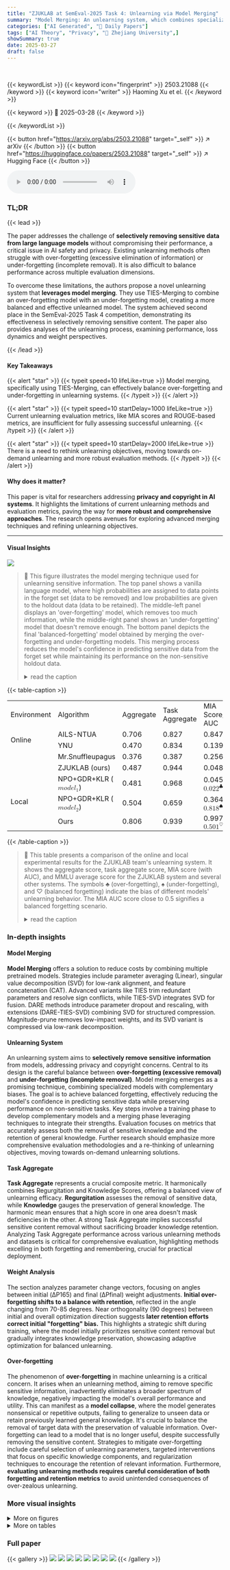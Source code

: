 ```yaml
---
title: "ZJUKLAB at SemEval-2025 Task 4: Unlearning via Model Merging"
summary: "Model Merging: An unlearning system, which combines specialized models, achieves top results in SemEval-2025 Task 4 by selectively erasing sensitive knowledge."
categories: ["AI Generated", "🤗 Daily Papers"]
tags: ["AI Theory", "Privacy", "🏢 Zhejiang University",]
showSummary: true
date: 2025-03-27
draft: false
---
```


<br>

{{< keywordList >}}
{{< keyword icon="fingerprint" >}} 2503.21088 {{< /keyword >}}
{{< keyword icon="writer" >}} Haoming Xu et el. {{< /keyword >}}
 
{{< keyword >}} 🤗 2025-03-28 {{< /keyword >}}
 
{{< /keywordList >}}

{{< button href="https://arxiv.org/abs/2503.21088" target="_self" >}}
↗ arXiv
{{< /button >}}
{{< button href="https://huggingface.co/papers/2503.21088" target="_self" >}}
↗ Hugging Face
{{< /button >}}



<audio controls>
    <source src="https://ai-paper-reviewer.com/2503.21088/podcast.wav" type="audio/wav">
    Your browser does not support the audio element.
</audio>


### TL;DR


{{< lead >}}

The paper addresses the challenge of **selectively removing sensitive data from large language models** without compromising their performance, a critical issue in AI safety and privacy. Existing unlearning methods often struggle with over-forgetting (excessive elimination of information) or under-forgetting (incomplete removal). It is also difficult to balance performance across multiple evaluation dimensions. 



To overcome these limitations, the authors propose a novel unlearning system that **leverages model merging**. They use TIES-Merging to combine an over-forgetting model with an under-forgetting model, creating a more balanced and effective unlearned model. The system achieved second place in the SemEval-2025 Task 4 competition, demonstrating its effectiveness in selectively removing sensitive content. The paper also provides analyses of the unlearning process, examining performance, loss dynamics and weight perspectives.

{{< /lead >}}


#### Key Takeaways

{{< alert "star" >}}
{{< typeit speed=10 lifeLike=true >}} Model merging, specifically using TIES-Merging, can effectively balance over-forgetting and under-forgetting in unlearning systems. {{< /typeit >}}
{{< /alert >}}

{{< alert "star" >}}
{{< typeit speed=10 startDelay=1000 lifeLike=true >}} Current unlearning evaluation metrics, like MIA scores and ROUGE-based metrics, are insufficient for fully assessing successful unlearning. {{< /typeit >}}
{{< /alert >}}

{{< alert "star" >}}
{{< typeit speed=10 startDelay=2000 lifeLike=true >}} There is a need to rethink unlearning objectives, moving towards on-demand unlearning and more robust evaluation methods. {{< /typeit >}}
{{< /alert >}}

#### Why does it matter?
This paper is vital for researchers addressing **privacy and copyright in AI systems**. It highlights the limitations of current unlearning methods and evaluation metrics, paving the way for **more robust and comprehensive approaches**. The research opens avenues for exploring advanced merging techniques and refining unlearning objectives.

------
#### Visual Insights



![](https://arxiv.org/html/2503.21088/x1.png)

> 🔼 This figure illustrates the model merging technique used for unlearning sensitive information.  The top panel shows a vanilla language model, where high probabilities are assigned to data points in the forget set (data to be removed) and low probabilities are given to the holdout data (data to be retained). The middle-left panel displays an 'over-forgetting' model, which removes too much information, while the middle-right panel shows an 'under-forgetting' model that doesn't remove enough. The bottom panel depicts the final 'balanced-forgetting' model obtained by merging the over-forgetting and under-forgetting models. This merging process reduces the model's confidence in predicting sensitive data from the forget set while maintaining its performance on the non-sensitive holdout data.
> <details>
> <summary>read the caption</summary>
> Figure 1: Visualizing Unlearning via Model Merging. The vanilla model (top) initially assigns high probabilities to forget set (member) and low probabilities to holdout data (nonmember). We then merge two individually unlearned models: one exhibiting over-forgetting (middle left) and the other under-forgetting (middle right). Model merging aims to achieve balanced forgetting (bottom), effectively reducing the model’s confidence in predicting sensitive member data while preserving its performance on nonmember data.
> </details>





{{< table-caption >}}
<table class="ltx_tabular ltx_align_middle" id="S3.T1.5.5">
<tbody class="ltx_tbody">
<tr class="ltx_tr" id="S3.T1.5.5.6.1">
<td class="ltx_td ltx_align_left ltx_border_r ltx_border_tt" id="S3.T1.5.5.6.1.1">Environment</td>
<td class="ltx_td ltx_align_center ltx_border_r ltx_border_tt" id="S3.T1.5.5.6.1.2">Algorithm</td>
<td class="ltx_td ltx_align_center ltx_border_r ltx_border_tt" id="S3.T1.5.5.6.1.3">Aggregate</td>
<td class="ltx_td ltx_align_center ltx_border_tt" id="S3.T1.5.5.6.1.4">Task Aggregate</td>
<td class="ltx_td ltx_align_center ltx_border_tt" id="S3.T1.5.5.6.1.5">MIA Score/MIA AUC</td>
<td class="ltx_td ltx_align_center ltx_border_tt" id="S3.T1.5.5.6.1.6">MMLU Avg.</td>
</tr>
<tr class="ltx_tr" id="S3.T1.5.5.7.2">
<td class="ltx_td ltx_align_left ltx_border_r ltx_border_t" id="S3.T1.5.5.7.2.1" rowspan="2"><span class="ltx_text" id="S3.T1.5.5.7.2.1.1">Online</span></td>
<td class="ltx_td ltx_align_center ltx_border_r ltx_border_t" id="S3.T1.5.5.7.2.2">AILS-NTUA</td>
<td class="ltx_td ltx_align_center ltx_border_r ltx_border_t" id="S3.T1.5.5.7.2.3"><span class="ltx_text ltx_font_bold" id="S3.T1.5.5.7.2.3.1">0.706</span></td>
<td class="ltx_td ltx_align_center ltx_border_t" id="S3.T1.5.5.7.2.4">0.827</td>
<td class="ltx_td ltx_align_center ltx_border_t" id="S3.T1.5.5.7.2.5">
<span class="ltx_text ltx_font_bold" id="S3.T1.5.5.7.2.5.1">0.847</span> / –</td>
<td class="ltx_td ltx_align_center ltx_border_t" id="S3.T1.5.5.7.2.6">0.443</td>
</tr>
<tr class="ltx_tr" id="S3.T1.5.5.8.3">
<td class="ltx_td ltx_align_center ltx_border_r" id="S3.T1.5.5.8.3.1">YNU</td>
<td class="ltx_td ltx_align_center ltx_border_r" id="S3.T1.5.5.8.3.2">0.470</td>
<td class="ltx_td ltx_align_center" id="S3.T1.5.5.8.3.3">0.834</td>
<td class="ltx_td ltx_align_center" id="S3.T1.5.5.8.3.4">0.139 / –</td>
<td class="ltx_td ltx_align_center" id="S3.T1.5.5.8.3.5">0.436</td>
</tr>
<tr class="ltx_tr" id="S3.T1.5.5.9.4">
<td class="ltx_td ltx_border_r" id="S3.T1.5.5.9.4.1"></td>
<td class="ltx_td ltx_align_center ltx_border_r" id="S3.T1.5.5.9.4.2">Mr.Snuffleupagus</td>
<td class="ltx_td ltx_align_center ltx_border_r" id="S3.T1.5.5.9.4.3">0.376</td>
<td class="ltx_td ltx_align_center" id="S3.T1.5.5.9.4.4">0.387</td>
<td class="ltx_td ltx_align_center" id="S3.T1.5.5.9.4.5">0.256 / –</td>
<td class="ltx_td ltx_align_center" id="S3.T1.5.5.9.4.6"><span class="ltx_text ltx_font_bold" id="S3.T1.5.5.9.4.6.1">0.485</span></td>
</tr>
<tr class="ltx_tr" id="S3.T1.5.5.10.5">
<td class="ltx_td ltx_border_r" id="S3.T1.5.5.10.5.1"></td>
<td class="ltx_td ltx_align_center ltx_border_r" id="S3.T1.5.5.10.5.2">ZJUKLAB (ours)</td>
<td class="ltx_td ltx_align_center ltx_border_r" id="S3.T1.5.5.10.5.3">0.487</td>
<td class="ltx_td ltx_align_center" id="S3.T1.5.5.10.5.4"><span class="ltx_text ltx_font_bold" id="S3.T1.5.5.10.5.4.1">0.944</span></td>
<td class="ltx_td ltx_align_center" id="S3.T1.5.5.10.5.5">0.048 / –</td>
<td class="ltx_td ltx_align_center" id="S3.T1.5.5.10.5.6">0.471</td>
</tr>
<tr class="ltx_tr" id="S3.T1.2.2.2">
<td class="ltx_td ltx_align_left ltx_border_bb ltx_border_r ltx_border_tt" id="S3.T1.2.2.2.3" rowspan="3"><span class="ltx_text" id="S3.T1.2.2.2.3.1">Local</span></td>
<td class="ltx_td ltx_align_center ltx_border_r ltx_border_tt" id="S3.T1.1.1.1.1">NPO+GDR+KLR (<math alttext="model_{1}" class="ltx_Math" display="inline" id="S3.T1.1.1.1.1.m1.1"><semantics id="S3.T1.1.1.1.1.m1.1a"><mrow id="S3.T1.1.1.1.1.m1.1.1" xref="S3.T1.1.1.1.1.m1.1.1.cmml"><mi id="S3.T1.1.1.1.1.m1.1.1.2" xref="S3.T1.1.1.1.1.m1.1.1.2.cmml">m</mi><mo id="S3.T1.1.1.1.1.m1.1.1.1" xref="S3.T1.1.1.1.1.m1.1.1.1.cmml">⁢</mo><mi id="S3.T1.1.1.1.1.m1.1.1.3" xref="S3.T1.1.1.1.1.m1.1.1.3.cmml">o</mi><mo id="S3.T1.1.1.1.1.m1.1.1.1a" xref="S3.T1.1.1.1.1.m1.1.1.1.cmml">⁢</mo><mi id="S3.T1.1.1.1.1.m1.1.1.4" xref="S3.T1.1.1.1.1.m1.1.1.4.cmml">d</mi><mo id="S3.T1.1.1.1.1.m1.1.1.1b" xref="S3.T1.1.1.1.1.m1.1.1.1.cmml">⁢</mo><mi id="S3.T1.1.1.1.1.m1.1.1.5" xref="S3.T1.1.1.1.1.m1.1.1.5.cmml">e</mi><mo id="S3.T1.1.1.1.1.m1.1.1.1c" xref="S3.T1.1.1.1.1.m1.1.1.1.cmml">⁢</mo><msub id="S3.T1.1.1.1.1.m1.1.1.6" xref="S3.T1.1.1.1.1.m1.1.1.6.cmml"><mi id="S3.T1.1.1.1.1.m1.1.1.6.2" xref="S3.T1.1.1.1.1.m1.1.1.6.2.cmml">l</mi><mn id="S3.T1.1.1.1.1.m1.1.1.6.3" xref="S3.T1.1.1.1.1.m1.1.1.6.3.cmml">1</mn></msub></mrow><annotation-xml encoding="MathML-Content" id="S3.T1.1.1.1.1.m1.1b"><apply id="S3.T1.1.1.1.1.m1.1.1.cmml" xref="S3.T1.1.1.1.1.m1.1.1"><times id="S3.T1.1.1.1.1.m1.1.1.1.cmml" xref="S3.T1.1.1.1.1.m1.1.1.1"></times><ci id="S3.T1.1.1.1.1.m1.1.1.2.cmml" xref="S3.T1.1.1.1.1.m1.1.1.2">𝑚</ci><ci id="S3.T1.1.1.1.1.m1.1.1.3.cmml" xref="S3.T1.1.1.1.1.m1.1.1.3">𝑜</ci><ci id="S3.T1.1.1.1.1.m1.1.1.4.cmml" xref="S3.T1.1.1.1.1.m1.1.1.4">𝑑</ci><ci id="S3.T1.1.1.1.1.m1.1.1.5.cmml" xref="S3.T1.1.1.1.1.m1.1.1.5">𝑒</ci><apply id="S3.T1.1.1.1.1.m1.1.1.6.cmml" xref="S3.T1.1.1.1.1.m1.1.1.6"><csymbol cd="ambiguous" id="S3.T1.1.1.1.1.m1.1.1.6.1.cmml" xref="S3.T1.1.1.1.1.m1.1.1.6">subscript</csymbol><ci id="S3.T1.1.1.1.1.m1.1.1.6.2.cmml" xref="S3.T1.1.1.1.1.m1.1.1.6.2">𝑙</ci><cn id="S3.T1.1.1.1.1.m1.1.1.6.3.cmml" type="integer" xref="S3.T1.1.1.1.1.m1.1.1.6.3">1</cn></apply></apply></annotation-xml><annotation encoding="application/x-tex" id="S3.T1.1.1.1.1.m1.1c">model_{1}</annotation><annotation encoding="application/x-llamapun" id="S3.T1.1.1.1.1.m1.1d">italic_m italic_o italic_d italic_e italic_l start_POSTSUBSCRIPT 1 end_POSTSUBSCRIPT</annotation></semantics></math>)</td>
<td class="ltx_td ltx_align_center ltx_border_r ltx_border_tt" id="S3.T1.2.2.2.4">0.481</td>
<td class="ltx_td ltx_align_center ltx_border_tt" id="S3.T1.2.2.2.5">0.968</td>
<td class="ltx_td ltx_align_center ltx_border_tt" id="S3.T1.2.2.2.2">0.045 / <math alttext="0.022^{\clubsuit}" class="ltx_Math" display="inline" id="S3.T1.2.2.2.2.m1.1"><semantics id="S3.T1.2.2.2.2.m1.1a"><msup id="S3.T1.2.2.2.2.m1.1.1" xref="S3.T1.2.2.2.2.m1.1.1.cmml"><mn id="S3.T1.2.2.2.2.m1.1.1.2" xref="S3.T1.2.2.2.2.m1.1.1.2.cmml">0.022</mn><mi id="S3.T1.2.2.2.2.m1.1.1.3" mathvariant="normal" xref="S3.T1.2.2.2.2.m1.1.1.3.cmml">♣</mi></msup><annotation-xml encoding="MathML-Content" id="S3.T1.2.2.2.2.m1.1b"><apply id="S3.T1.2.2.2.2.m1.1.1.cmml" xref="S3.T1.2.2.2.2.m1.1.1"><csymbol cd="ambiguous" id="S3.T1.2.2.2.2.m1.1.1.1.cmml" xref="S3.T1.2.2.2.2.m1.1.1">superscript</csymbol><cn id="S3.T1.2.2.2.2.m1.1.1.2.cmml" type="float" xref="S3.T1.2.2.2.2.m1.1.1.2">0.022</cn><ci id="S3.T1.2.2.2.2.m1.1.1.3.cmml" xref="S3.T1.2.2.2.2.m1.1.1.3">♣</ci></apply></annotation-xml><annotation encoding="application/x-tex" id="S3.T1.2.2.2.2.m1.1c">0.022^{\clubsuit}</annotation><annotation encoding="application/x-llamapun" id="S3.T1.2.2.2.2.m1.1d">0.022 start_POSTSUPERSCRIPT ♣ end_POSTSUPERSCRIPT</annotation></semantics></math>
</td>
<td class="ltx_td ltx_align_center ltx_border_tt" id="S3.T1.2.2.2.6">0.431</td>
</tr>
<tr class="ltx_tr" id="S3.T1.4.4.4">
<td class="ltx_td ltx_align_center ltx_border_r" id="S3.T1.3.3.3.1">NPO+GDR+KLR (<math alttext="model_{2}" class="ltx_Math" display="inline" id="S3.T1.3.3.3.1.m1.1"><semantics id="S3.T1.3.3.3.1.m1.1a"><mrow id="S3.T1.3.3.3.1.m1.1.1" xref="S3.T1.3.3.3.1.m1.1.1.cmml"><mi id="S3.T1.3.3.3.1.m1.1.1.2" xref="S3.T1.3.3.3.1.m1.1.1.2.cmml">m</mi><mo id="S3.T1.3.3.3.1.m1.1.1.1" xref="S3.T1.3.3.3.1.m1.1.1.1.cmml">⁢</mo><mi id="S3.T1.3.3.3.1.m1.1.1.3" xref="S3.T1.3.3.3.1.m1.1.1.3.cmml">o</mi><mo id="S3.T1.3.3.3.1.m1.1.1.1a" xref="S3.T1.3.3.3.1.m1.1.1.1.cmml">⁢</mo><mi id="S3.T1.3.3.3.1.m1.1.1.4" xref="S3.T1.3.3.3.1.m1.1.1.4.cmml">d</mi><mo id="S3.T1.3.3.3.1.m1.1.1.1b" xref="S3.T1.3.3.3.1.m1.1.1.1.cmml">⁢</mo><mi id="S3.T1.3.3.3.1.m1.1.1.5" xref="S3.T1.3.3.3.1.m1.1.1.5.cmml">e</mi><mo id="S3.T1.3.3.3.1.m1.1.1.1c" xref="S3.T1.3.3.3.1.m1.1.1.1.cmml">⁢</mo><msub id="S3.T1.3.3.3.1.m1.1.1.6" xref="S3.T1.3.3.3.1.m1.1.1.6.cmml"><mi id="S3.T1.3.3.3.1.m1.1.1.6.2" xref="S3.T1.3.3.3.1.m1.1.1.6.2.cmml">l</mi><mn id="S3.T1.3.3.3.1.m1.1.1.6.3" xref="S3.T1.3.3.3.1.m1.1.1.6.3.cmml">2</mn></msub></mrow><annotation-xml encoding="MathML-Content" id="S3.T1.3.3.3.1.m1.1b"><apply id="S3.T1.3.3.3.1.m1.1.1.cmml" xref="S3.T1.3.3.3.1.m1.1.1"><times id="S3.T1.3.3.3.1.m1.1.1.1.cmml" xref="S3.T1.3.3.3.1.m1.1.1.1"></times><ci id="S3.T1.3.3.3.1.m1.1.1.2.cmml" xref="S3.T1.3.3.3.1.m1.1.1.2">𝑚</ci><ci id="S3.T1.3.3.3.1.m1.1.1.3.cmml" xref="S3.T1.3.3.3.1.m1.1.1.3">𝑜</ci><ci id="S3.T1.3.3.3.1.m1.1.1.4.cmml" xref="S3.T1.3.3.3.1.m1.1.1.4">𝑑</ci><ci id="S3.T1.3.3.3.1.m1.1.1.5.cmml" xref="S3.T1.3.3.3.1.m1.1.1.5">𝑒</ci><apply id="S3.T1.3.3.3.1.m1.1.1.6.cmml" xref="S3.T1.3.3.3.1.m1.1.1.6"><csymbol cd="ambiguous" id="S3.T1.3.3.3.1.m1.1.1.6.1.cmml" xref="S3.T1.3.3.3.1.m1.1.1.6">subscript</csymbol><ci id="S3.T1.3.3.3.1.m1.1.1.6.2.cmml" xref="S3.T1.3.3.3.1.m1.1.1.6.2">𝑙</ci><cn id="S3.T1.3.3.3.1.m1.1.1.6.3.cmml" type="integer" xref="S3.T1.3.3.3.1.m1.1.1.6.3">2</cn></apply></apply></annotation-xml><annotation encoding="application/x-tex" id="S3.T1.3.3.3.1.m1.1c">model_{2}</annotation><annotation encoding="application/x-llamapun" id="S3.T1.3.3.3.1.m1.1d">italic_m italic_o italic_d italic_e italic_l start_POSTSUBSCRIPT 2 end_POSTSUBSCRIPT</annotation></semantics></math>)</td>
<td class="ltx_td ltx_align_center ltx_border_r" id="S3.T1.4.4.4.3">0.504</td>
<td class="ltx_td ltx_align_center" id="S3.T1.4.4.4.4">0.659</td>
<td class="ltx_td ltx_align_center" id="S3.T1.4.4.4.2">0.364 / <math alttext="0.818^{\spadesuit}" class="ltx_Math" display="inline" id="S3.T1.4.4.4.2.m1.1"><semantics id="S3.T1.4.4.4.2.m1.1a"><msup id="S3.T1.4.4.4.2.m1.1.1" xref="S3.T1.4.4.4.2.m1.1.1.cmml"><mn id="S3.T1.4.4.4.2.m1.1.1.2" xref="S3.T1.4.4.4.2.m1.1.1.2.cmml">0.818</mn><mi id="S3.T1.4.4.4.2.m1.1.1.3" mathvariant="normal" xref="S3.T1.4.4.4.2.m1.1.1.3.cmml">♠</mi></msup><annotation-xml encoding="MathML-Content" id="S3.T1.4.4.4.2.m1.1b"><apply id="S3.T1.4.4.4.2.m1.1.1.cmml" xref="S3.T1.4.4.4.2.m1.1.1"><csymbol cd="ambiguous" id="S3.T1.4.4.4.2.m1.1.1.1.cmml" xref="S3.T1.4.4.4.2.m1.1.1">superscript</csymbol><cn id="S3.T1.4.4.4.2.m1.1.1.2.cmml" type="float" xref="S3.T1.4.4.4.2.m1.1.1.2">0.818</cn><ci id="S3.T1.4.4.4.2.m1.1.1.3.cmml" xref="S3.T1.4.4.4.2.m1.1.1.3">♠</ci></apply></annotation-xml><annotation encoding="application/x-tex" id="S3.T1.4.4.4.2.m1.1c">0.818^{\spadesuit}</annotation><annotation encoding="application/x-llamapun" id="S3.T1.4.4.4.2.m1.1d">0.818 start_POSTSUPERSCRIPT ♠ end_POSTSUPERSCRIPT</annotation></semantics></math>
</td>
<td class="ltx_td ltx_align_center" id="S3.T1.4.4.4.5">0.491</td>
</tr>
<tr class="ltx_tr" id="S3.T1.5.5.5">
<td class="ltx_td ltx_align_center ltx_border_bb ltx_border_r" id="S3.T1.5.5.5.2">Ours</td>
<td class="ltx_td ltx_align_center ltx_border_bb ltx_border_r" id="S3.T1.5.5.5.3"><span class="ltx_text ltx_font_bold" id="S3.T1.5.5.5.3.1">0.806</span></td>
<td class="ltx_td ltx_align_center ltx_border_bb" id="S3.T1.5.5.5.4"><span class="ltx_text ltx_font_bold" id="S3.T1.5.5.5.4.1">0.939</span></td>
<td class="ltx_td ltx_align_center ltx_border_bb" id="S3.T1.5.5.5.1">
<span class="ltx_text ltx_font_bold" id="S3.T1.5.5.5.1.1">0.997</span> / <math alttext="0.501^{\heartsuit}" class="ltx_Math" display="inline" id="S3.T1.5.5.5.1.m1.1"><semantics id="S3.T1.5.5.5.1.m1.1a"><msup id="S3.T1.5.5.5.1.m1.1.1" xref="S3.T1.5.5.5.1.m1.1.1.cmml"><mn id="S3.T1.5.5.5.1.m1.1.1.2" xref="S3.T1.5.5.5.1.m1.1.1.2.cmml">0.501</mn><mi id="S3.T1.5.5.5.1.m1.1.1.3" mathvariant="normal" xref="S3.T1.5.5.5.1.m1.1.1.3.cmml">♡</mi></msup><annotation-xml encoding="MathML-Content" id="S3.T1.5.5.5.1.m1.1b"><apply id="S3.T1.5.5.5.1.m1.1.1.cmml" xref="S3.T1.5.5.5.1.m1.1.1"><csymbol cd="ambiguous" id="S3.T1.5.5.5.1.m1.1.1.1.cmml" xref="S3.T1.5.5.5.1.m1.1.1">superscript</csymbol><cn id="S3.T1.5.5.5.1.m1.1.1.2.cmml" type="float" xref="S3.T1.5.5.5.1.m1.1.1.2">0.501</cn><ci id="S3.T1.5.5.5.1.m1.1.1.3.cmml" xref="S3.T1.5.5.5.1.m1.1.1.3">♡</ci></apply></annotation-xml><annotation encoding="application/x-tex" id="S3.T1.5.5.5.1.m1.1c">0.501^{\heartsuit}</annotation><annotation encoding="application/x-llamapun" id="S3.T1.5.5.5.1.m1.1d">0.501 start_POSTSUPERSCRIPT ♡ end_POSTSUPERSCRIPT</annotation></semantics></math>
</td>
<td class="ltx_td ltx_align_center ltx_border_bb" id="S3.T1.5.5.5.5"><span class="ltx_text ltx_font_bold" id="S3.T1.5.5.5.5.1">0.480</span></td>
</tr>
</tbody>
</table>{{< /table-caption >}}

> 🔼 This table presents a comparison of the online and local experimental results for the ZJUKLAB team's unlearning system.  It shows the aggregate score, task aggregate score, MIA score (with AUC), and MMLU average score for the ZJUKLAB system and several other systems. The symbols ♣ (over-forgetting), ♠ (under-forgetting), and ♡ (balanced forgetting) indicate the bias of different models' unlearning behavior. The MIA AUC score close to 0.5 signifies a balanced forgetting scenario.
> <details>
> <summary>read the caption</summary>
> Table 1: The online and local experiments results. Note that ♣♣\clubsuit♣ indicates over-forgetting, ♠♠\spadesuit♠ indicates under-forgetting, and ♡♡\heartsuit♡ signifies balanced forgetting, achieving a raw MIA AUC close to 0.5. All metrics are detailed in §2.
> </details>





### In-depth insights


#### Model Merging
**Model Merging** offers a solution to reduce costs by combining multiple pretrained models. Strategies include parameter averaging (Linear), singular value decomposition (SVD) for low-rank alignment, and feature concatenation (CAT). Advanced variants like TIES trim redundant parameters and resolve sign conflicts, while TIES-SVD integrates SVD for fusion. DARE methods introduce parameter dropout and rescaling, with extensions (DARE-TIES-SVD) combining SVD for structured compression. Magnitude-prune removes low-impact weights, and its SVD variant is compressed via low-rank decomposition.

#### Unlearning System
An unlearning system aims to **selectively remove sensitive information** from models, addressing privacy and copyright concerns. Central to its design is the careful balance between **over-forgetting (excessive removal)** and **under-forgetting (incomplete removal)**. Model merging emerges as a promising technique, combining specialized models with complementary biases. The goal is to achieve balanced forgetting, effectively reducing the model's confidence in predicting sensitive data while preserving performance on non-sensitive tasks. Key steps involve a training phase to develop complementary models and a merging phase leveraging techniques to integrate their strengths. Evaluation focuses on metrics that accurately assess both the removal of sensitive knowledge and the retention of general knowledge. Further research should emphasize more comprehensive evaluation methodologies and a re-thinking of unlearning objectives, moving towards on-demand unlearning solutions.

#### Task Aggregate
**Task Aggregate** represents a crucial composite metric. It harmonically combines Regurgitation and Knowledge Scores, offering a balanced view of unlearning efficacy. **Regurgitation** assesses the removal of sensitive data, while **Knowledge** gauges the preservation of general knowledge. The harmonic mean ensures that a high score in one area doesn't mask deficiencies in the other. A strong Task Aggregate implies successful sensitive content removal without sacrificing broader knowledge retention. Analyzing Task Aggregate performance across various unlearning methods and datasets is critical for comprehensive evaluation, highlighting methods excelling in both forgetting and remembering, crucial for practical deployment.

#### Weight Analysis
The section analyzes parameter change vectors, focusing on angles between initial (ΔP165) and final (ΔPfinal) weight adjustments. **Initial over-forgetting shifts to a balance with retention**, reflected in the angle changing from 70-85 degrees. Near orthogonality (90 degrees) between initial and overall optimization direction suggests **later retention efforts correct initial "forgetting" bias.** This highlights a strategic shift during training, where the model initially prioritizes sensitive content removal but gradually integrates knowledge preservation, showcasing adaptive optimization for balanced unlearning.

#### Over-forgetting
The phenomenon of **over-forgetting** in machine unlearning is a critical concern. It arises when an unlearning method, aiming to remove specific sensitive information, inadvertently eliminates a broader spectrum of knowledge, negatively impacting the model's overall performance and utility. This can manifest as a **model collapse**, where the model generates nonsensical or repetitive outputs, failing to generalize to unseen data or retain previously learned general knowledge. It's crucial to balance the removal of target data with the preservation of valuable information. Over-forgetting can lead to a model that is no longer useful, despite successfully removing the sensitive content. Strategies to mitigate over-forgetting include careful selection of unlearning parameters, targeted interventions that focus on specific knowledge components, and regularization techniques to encourage the retention of relevant information. Furthermore, **evaluating unlearning methods requires careful consideration of both forgetting and retention metrics** to avoid unintended consequences of over-zealous unlearning.


### More visual insights

<details>
<summary>More on figures
</summary>


![](https://arxiv.org/html/2503.21088/x2.png)

> 🔼 This figure displays the performance of the model during training, focusing on two key metrics: Regurgitation Score and Knowledge Score.  The x-axis represents the training epochs, indicating the progression of training over time.  The y-axis shows the scores for both metrics. Separate lines are provided for different tasks (Task 1, Task 2, and Task 3) and whether the data used is the forget set or the retain set.  The curves illustrate how the model's ability to recall (regurgitate) sensitive information from the forget set and its ability to maintain general knowledge from the retain set changes over the course of training. This allows for an analysis of the effectiveness of the training process in achieving the dual goal of removing sensitive information while preserving useful information.
> <details>
> <summary>read the caption</summary>
> Figure 2: Performance Curves: Regurgitation and Knowledge Scores During Training.
> </details>



![](https://arxiv.org/html/2503.21088/x3.png)

> 🔼 This figure shows the training loss curves for two different model training approaches: one using only Negative Preference Optimization (NPO) and the other using NPO in combination with Gradient Descent on Retain Set (GDR) and Kullback-Leibler Divergence Minimization on Retain Set (KLR).  The graph illustrates how the loss changes over training epochs for each method.  By comparing the loss curves, we can observe the effectiveness of adding GDR and KLR to NPO for improving training performance and achieving balanced unlearning.
> <details>
> <summary>read the caption</summary>
> Figure 3: Training Loss Curves of NPO and NPO+GDR+KLR.
> </details>



![](https://arxiv.org/html/2503.21088/x4.png)

> 🔼 Figure 4 illustrates the angle (θ) between parameter change vectors at different stages of model training.  Specifically, it shows the angles between the parameter changes from step 0 to 165 (ΔP₀¹⁶⁵), from step 165 to the final step (ΔP₁₆₅final), and from step 0 to the final step (ΔP₀final). This visualization helps analyze the optimization dynamics during training and understand how the model's focus shifts between forgetting and retaining knowledge.
> <details>
> <summary>read the caption</summary>
> Figure 4: Angle (θ𝜃\thetaitalic_θ) between Parameter Change Vectors: Δ⁢P0165Δsuperscriptsubscript𝑃0165\Delta P_{0}^{165}roman_Δ italic_P start_POSTSUBSCRIPT 0 end_POSTSUBSCRIPT start_POSTSUPERSCRIPT 165 end_POSTSUPERSCRIPT, Δ⁢P165f⁢i⁢n⁢a⁢lΔsuperscriptsubscript𝑃165𝑓𝑖𝑛𝑎𝑙\Delta P_{165}^{final}roman_Δ italic_P start_POSTSUBSCRIPT 165 end_POSTSUBSCRIPT start_POSTSUPERSCRIPT italic_f italic_i italic_n italic_a italic_l end_POSTSUPERSCRIPT, Δ⁢P0f⁢i⁢n⁢a⁢lΔsuperscriptsubscript𝑃0𝑓𝑖𝑛𝑎𝑙\Delta P_{0}^{final}roman_Δ italic_P start_POSTSUBSCRIPT 0 end_POSTSUBSCRIPT start_POSTSUPERSCRIPT italic_f italic_i italic_n italic_a italic_l end_POSTSUPERSCRIPT.
> </details>



![](https://arxiv.org/html/2503.21088/x5.png)

> 🔼 This figure demonstrates the impact of different density choices during the model merging phase on overall performance.  The x-axis likely represents different density thresholds used for trimming less important parameters during merging. The y-axis shows various performance metrics, such as aggregate score, task aggregate, MIA AUC score, and MMLU score.  The graph visualizes how varying the density affects the balance between retaining important information and removing sensitive data, ultimately revealing the optimal density setting for achieving the best results in the unlearning task.
> <details>
> <summary>read the caption</summary>
> Figure 5: Performance for different density choices
> </details>



</details>




<details>
<summary>More on tables
</summary>


{{< table-caption >}}
<table class="ltx_tabular ltx_centering ltx_guessed_headers ltx_align_middle" id="S5.T2.1">
<thead class="ltx_thead">
<tr class="ltx_tr" id="S5.T2.1.1.1">
<th class="ltx_td ltx_align_center ltx_th ltx_th_column ltx_border_r ltx_border_tt" id="S5.T2.1.1.1.1">Merging methods</th>
<th class="ltx_td ltx_align_center ltx_th ltx_th_column ltx_border_tt" id="S5.T2.1.1.1.2">Agggregate</th>
</tr>
</thead>
<tbody class="ltx_tbody">
<tr class="ltx_tr" id="S5.T2.1.2.1">
<td class="ltx_td ltx_align_center ltx_border_r ltx_border_t" id="S5.T2.1.2.1.1">Linear</td>
<td class="ltx_td ltx_align_center ltx_border_t" id="S5.T2.1.2.1.2">0.244</td>
</tr>
<tr class="ltx_tr" id="S5.T2.1.3.2">
<td class="ltx_td ltx_align_center ltx_border_r" id="S5.T2.1.3.2.1">DARE-Linear</td>
<td class="ltx_td ltx_align_center" id="S5.T2.1.3.2.2">0.440</td>
</tr>
<tr class="ltx_tr" id="S5.T2.1.4.3">
<td class="ltx_td ltx_align_center ltx_border_r" id="S5.T2.1.4.3.1">DARE-TIES</td>
<td class="ltx_td ltx_align_center" id="S5.T2.1.4.3.2">0.561</td>
</tr>
<tr class="ltx_tr" id="S5.T2.1.5.4">
<td class="ltx_td ltx_align_center ltx_border_r" id="S5.T2.1.5.4.1">Magnitude Prune</td>
<td class="ltx_td ltx_align_center" id="S5.T2.1.5.4.2">0.558</td>
</tr>
<tr class="ltx_tr" id="S5.T2.1.6.5">
<td class="ltx_td ltx_align_center ltx_border_bb ltx_border_r" id="S5.T2.1.6.5.1"><span class="ltx_text ltx_font_bold" id="S5.T2.1.6.5.1.1">TIES</span></td>
<td class="ltx_td ltx_align_center ltx_border_bb" id="S5.T2.1.6.5.2"><span class="ltx_text ltx_font_bold" id="S5.T2.1.6.5.2.1">0.806</span></td>
</tr>
</tbody>
</table>{{< /table-caption >}}
> 🔼 This table compares the performance of different model merging techniques on the task of unlearning sensitive content from large language models.  The techniques compared include simple linear merging, DARE-Linear, DARE-TIES, Magnitude Prune, and TIES-Merging. The evaluation metric is the aggregate score, indicating the overall effectiveness of each method in balancing the removal of sensitive information with the preservation of non-sensitive knowledge.
> <details>
> <summary>read the caption</summary>
> Table 2: Merging techniques comparison
> </details>

{{< table-caption >}}
<table class="ltx_tabular ltx_centering ltx_guessed_headers ltx_align_middle" id="A1.T3.4">
<tbody class="ltx_tbody">
<tr class="ltx_tr" id="A1.T3.2.2">
<th class="ltx_td ltx_align_left ltx_th ltx_th_row ltx_border_tt" id="A1.T3.2.2.3"><span class="ltx_text ltx_font_bold" id="A1.T3.2.2.3.1">Parameter</span></th>
<td class="ltx_td ltx_align_center ltx_border_tt" id="A1.T3.1.1.1"><span class="ltx_text ltx_font_bold" id="A1.T3.1.1.1.1">Model<sub class="ltx_sub" id="A1.T3.1.1.1.1.1"><span class="ltx_text ltx_font_medium" id="A1.T3.1.1.1.1.1.1">1</span></sub></span></td>
<td class="ltx_td ltx_align_center ltx_border_tt" id="A1.T3.2.2.2"><span class="ltx_text ltx_font_bold" id="A1.T3.2.2.2.1">Model<sub class="ltx_sub" id="A1.T3.2.2.2.1.1"><span class="ltx_text ltx_font_medium" id="A1.T3.2.2.2.1.1.1">2</span></sub></span></td>
</tr>
<tr class="ltx_tr" id="A1.T3.4.5.1">
<th class="ltx_td ltx_align_left ltx_th ltx_th_row ltx_border_t" id="A1.T3.4.5.1.1">batch_size</th>
<td class="ltx_td ltx_align_center ltx_border_t" id="A1.T3.4.5.1.2">1</td>
<td class="ltx_td ltx_align_center ltx_border_t" id="A1.T3.4.5.1.3">2</td>
</tr>
<tr class="ltx_tr" id="A1.T3.4.6.2">
<th class="ltx_td ltx_align_left ltx_th ltx_th_row" id="A1.T3.4.6.2.1">gradient_accumulation</th>
<td class="ltx_td ltx_align_center" id="A1.T3.4.6.2.2">4</td>
<td class="ltx_td ltx_align_center" id="A1.T3.4.6.2.3">4</td>
</tr>
<tr class="ltx_tr" id="A1.T3.4.7.3">
<th class="ltx_td ltx_align_left ltx_th ltx_th_row" id="A1.T3.4.7.3.1">num_epochs</th>
<td class="ltx_td ltx_align_center" id="A1.T3.4.7.3.2">5</td>
<td class="ltx_td ltx_align_center" id="A1.T3.4.7.3.3">5</td>
</tr>
<tr class="ltx_tr" id="A1.T3.4.4">
<th class="ltx_td ltx_align_left ltx_th ltx_th_row" id="A1.T3.4.4.3">lr</th>
<td class="ltx_td ltx_align_center" id="A1.T3.3.3.1"><math alttext="1\times 10^{-4}" class="ltx_Math" display="inline" id="A1.T3.3.3.1.m1.1"><semantics id="A1.T3.3.3.1.m1.1a"><mrow id="A1.T3.3.3.1.m1.1.1" xref="A1.T3.3.3.1.m1.1.1.cmml"><mn id="A1.T3.3.3.1.m1.1.1.2" xref="A1.T3.3.3.1.m1.1.1.2.cmml">1</mn><mo id="A1.T3.3.3.1.m1.1.1.1" lspace="0.222em" rspace="0.222em" xref="A1.T3.3.3.1.m1.1.1.1.cmml">×</mo><msup id="A1.T3.3.3.1.m1.1.1.3" xref="A1.T3.3.3.1.m1.1.1.3.cmml"><mn id="A1.T3.3.3.1.m1.1.1.3.2" xref="A1.T3.3.3.1.m1.1.1.3.2.cmml">10</mn><mrow id="A1.T3.3.3.1.m1.1.1.3.3" xref="A1.T3.3.3.1.m1.1.1.3.3.cmml"><mo id="A1.T3.3.3.1.m1.1.1.3.3a" xref="A1.T3.3.3.1.m1.1.1.3.3.cmml">−</mo><mn id="A1.T3.3.3.1.m1.1.1.3.3.2" xref="A1.T3.3.3.1.m1.1.1.3.3.2.cmml">4</mn></mrow></msup></mrow><annotation-xml encoding="MathML-Content" id="A1.T3.3.3.1.m1.1b"><apply id="A1.T3.3.3.1.m1.1.1.cmml" xref="A1.T3.3.3.1.m1.1.1"><times id="A1.T3.3.3.1.m1.1.1.1.cmml" xref="A1.T3.3.3.1.m1.1.1.1"></times><cn id="A1.T3.3.3.1.m1.1.1.2.cmml" type="integer" xref="A1.T3.3.3.1.m1.1.1.2">1</cn><apply id="A1.T3.3.3.1.m1.1.1.3.cmml" xref="A1.T3.3.3.1.m1.1.1.3"><csymbol cd="ambiguous" id="A1.T3.3.3.1.m1.1.1.3.1.cmml" xref="A1.T3.3.3.1.m1.1.1.3">superscript</csymbol><cn id="A1.T3.3.3.1.m1.1.1.3.2.cmml" type="integer" xref="A1.T3.3.3.1.m1.1.1.3.2">10</cn><apply id="A1.T3.3.3.1.m1.1.1.3.3.cmml" xref="A1.T3.3.3.1.m1.1.1.3.3"><minus id="A1.T3.3.3.1.m1.1.1.3.3.1.cmml" xref="A1.T3.3.3.1.m1.1.1.3.3"></minus><cn id="A1.T3.3.3.1.m1.1.1.3.3.2.cmml" type="integer" xref="A1.T3.3.3.1.m1.1.1.3.3.2">4</cn></apply></apply></apply></annotation-xml><annotation encoding="application/x-tex" id="A1.T3.3.3.1.m1.1c">1\times 10^{-4}</annotation><annotation encoding="application/x-llamapun" id="A1.T3.3.3.1.m1.1d">1 × 10 start_POSTSUPERSCRIPT - 4 end_POSTSUPERSCRIPT</annotation></semantics></math></td>
<td class="ltx_td ltx_align_center" id="A1.T3.4.4.2"><math alttext="1\times 10^{-4}" class="ltx_Math" display="inline" id="A1.T3.4.4.2.m1.1"><semantics id="A1.T3.4.4.2.m1.1a"><mrow id="A1.T3.4.4.2.m1.1.1" xref="A1.T3.4.4.2.m1.1.1.cmml"><mn id="A1.T3.4.4.2.m1.1.1.2" xref="A1.T3.4.4.2.m1.1.1.2.cmml">1</mn><mo id="A1.T3.4.4.2.m1.1.1.1" lspace="0.222em" rspace="0.222em" xref="A1.T3.4.4.2.m1.1.1.1.cmml">×</mo><msup id="A1.T3.4.4.2.m1.1.1.3" xref="A1.T3.4.4.2.m1.1.1.3.cmml"><mn id="A1.T3.4.4.2.m1.1.1.3.2" xref="A1.T3.4.4.2.m1.1.1.3.2.cmml">10</mn><mrow id="A1.T3.4.4.2.m1.1.1.3.3" xref="A1.T3.4.4.2.m1.1.1.3.3.cmml"><mo id="A1.T3.4.4.2.m1.1.1.3.3a" xref="A1.T3.4.4.2.m1.1.1.3.3.cmml">−</mo><mn id="A1.T3.4.4.2.m1.1.1.3.3.2" xref="A1.T3.4.4.2.m1.1.1.3.3.2.cmml">4</mn></mrow></msup></mrow><annotation-xml encoding="MathML-Content" id="A1.T3.4.4.2.m1.1b"><apply id="A1.T3.4.4.2.m1.1.1.cmml" xref="A1.T3.4.4.2.m1.1.1"><times id="A1.T3.4.4.2.m1.1.1.1.cmml" xref="A1.T3.4.4.2.m1.1.1.1"></times><cn id="A1.T3.4.4.2.m1.1.1.2.cmml" type="integer" xref="A1.T3.4.4.2.m1.1.1.2">1</cn><apply id="A1.T3.4.4.2.m1.1.1.3.cmml" xref="A1.T3.4.4.2.m1.1.1.3"><csymbol cd="ambiguous" id="A1.T3.4.4.2.m1.1.1.3.1.cmml" xref="A1.T3.4.4.2.m1.1.1.3">superscript</csymbol><cn id="A1.T3.4.4.2.m1.1.1.3.2.cmml" type="integer" xref="A1.T3.4.4.2.m1.1.1.3.2">10</cn><apply id="A1.T3.4.4.2.m1.1.1.3.3.cmml" xref="A1.T3.4.4.2.m1.1.1.3.3"><minus id="A1.T3.4.4.2.m1.1.1.3.3.1.cmml" xref="A1.T3.4.4.2.m1.1.1.3.3"></minus><cn id="A1.T3.4.4.2.m1.1.1.3.3.2.cmml" type="integer" xref="A1.T3.4.4.2.m1.1.1.3.3.2">4</cn></apply></apply></apply></annotation-xml><annotation encoding="application/x-tex" id="A1.T3.4.4.2.m1.1c">1\times 10^{-4}</annotation><annotation encoding="application/x-llamapun" id="A1.T3.4.4.2.m1.1d">1 × 10 start_POSTSUPERSCRIPT - 4 end_POSTSUPERSCRIPT</annotation></semantics></math></td>
</tr>
<tr class="ltx_tr" id="A1.T3.4.8.4">
<th class="ltx_td ltx_align_left ltx_th ltx_th_row" id="A1.T3.4.8.4.1">max_length</th>
<td class="ltx_td ltx_align_center" id="A1.T3.4.8.4.2">256</td>
<td class="ltx_td ltx_align_center" id="A1.T3.4.8.4.3">256</td>
</tr>
<tr class="ltx_tr" id="A1.T3.4.9.5">
<th class="ltx_td ltx_align_left ltx_th ltx_th_row" id="A1.T3.4.9.5.1">weight_decay</th>
<td class="ltx_td ltx_align_center" id="A1.T3.4.9.5.2">0.01</td>
<td class="ltx_td ltx_align_center" id="A1.T3.4.9.5.3">0.01</td>
</tr>
<tr class="ltx_tr" id="A1.T3.4.10.6">
<th class="ltx_td ltx_align_left ltx_th ltx_th_row" id="A1.T3.4.10.6.1">seed</th>
<td class="ltx_td ltx_align_center" id="A1.T3.4.10.6.2">42</td>
<td class="ltx_td ltx_align_center" id="A1.T3.4.10.6.3">42</td>
</tr>
<tr class="ltx_tr" id="A1.T3.4.11.7">
<th class="ltx_td ltx_align_left ltx_th ltx_th_row" id="A1.T3.4.11.7.1">ga_ratio</th>
<td class="ltx_td ltx_align_center" id="A1.T3.4.11.7.2">0.4</td>
<td class="ltx_td ltx_align_center" id="A1.T3.4.11.7.3">0.3</td>
</tr>
<tr class="ltx_tr" id="A1.T3.4.12.8">
<th class="ltx_td ltx_align_left ltx_th ltx_th_row" id="A1.T3.4.12.8.1">gd_ratio</th>
<td class="ltx_td ltx_align_center" id="A1.T3.4.12.8.2">0.4</td>
<td class="ltx_td ltx_align_center" id="A1.T3.4.12.8.3">0.3</td>
</tr>
<tr class="ltx_tr" id="A1.T3.4.13.9">
<th class="ltx_td ltx_align_left ltx_th ltx_th_row" id="A1.T3.4.13.9.1">gk_ratio</th>
<td class="ltx_td ltx_align_center" id="A1.T3.4.13.9.2">0.2</td>
<td class="ltx_td ltx_align_center" id="A1.T3.4.13.9.3">0.4</td>
</tr>
<tr class="ltx_tr" id="A1.T3.4.14.10">
<th class="ltx_td ltx_align_left ltx_th ltx_th_row" id="A1.T3.4.14.10.1">LoRA_r</th>
<td class="ltx_td ltx_align_center" id="A1.T3.4.14.10.2">32</td>
<td class="ltx_td ltx_align_center" id="A1.T3.4.14.10.3">32</td>
</tr>
<tr class="ltx_tr" id="A1.T3.4.15.11">
<th class="ltx_td ltx_align_left ltx_th ltx_th_row" id="A1.T3.4.15.11.1">LoRA_alpha</th>
<td class="ltx_td ltx_align_center" id="A1.T3.4.15.11.2">32</td>
<td class="ltx_td ltx_align_center" id="A1.T3.4.15.11.3">32</td>
</tr>
<tr class="ltx_tr" id="A1.T3.4.16.12">
<th class="ltx_td ltx_align_left ltx_th ltx_th_row ltx_border_bb" id="A1.T3.4.16.12.1">LoRA_dropout</th>
<td class="ltx_td ltx_align_center ltx_border_bb" id="A1.T3.4.16.12.2">0.05</td>
<td class="ltx_td ltx_align_center ltx_border_bb" id="A1.T3.4.16.12.3">0.05</td>
</tr>
</tbody>
</table>{{< /table-caption >}}
> 🔼 This table details the specific hyperparameter settings used during the training phase of the unlearning model. It includes parameters like batch size, gradient accumulation steps, learning rate, maximum sequence length, weight decay, and various parameters specific to the LoRA (Low-Rank Adaptation) technique employed for model optimization.  The table showcases two different model configurations (Model 1 and Model 2), highlighting the variations used in the training of the two complementary models used in the model merging approach for unlearning.
> <details>
> <summary>read the caption</summary>
> Table 3: Complete Hyperparameters Configuration.
> </details>

</details>




### Full paper

{{< gallery >}}
<img src="https://ai-paper-reviewer.com/2503.21088/1.png" class="grid-w50 md:grid-w33 xl:grid-w25" />
<img src="https://ai-paper-reviewer.com/2503.21088/2.png" class="grid-w50 md:grid-w33 xl:grid-w25" />
<img src="https://ai-paper-reviewer.com/2503.21088/3.png" class="grid-w50 md:grid-w33 xl:grid-w25" />
<img src="https://ai-paper-reviewer.com/2503.21088/4.png" class="grid-w50 md:grid-w33 xl:grid-w25" />
<img src="https://ai-paper-reviewer.com/2503.21088/5.png" class="grid-w50 md:grid-w33 xl:grid-w25" />
<img src="https://ai-paper-reviewer.com/2503.21088/6.png" class="grid-w50 md:grid-w33 xl:grid-w25" />
<img src="https://ai-paper-reviewer.com/2503.21088/7.png" class="grid-w50 md:grid-w33 xl:grid-w25" />
<img src="https://ai-paper-reviewer.com/2503.21088/8.png" class="grid-w50 md:grid-w33 xl:grid-w25" />
{{< /gallery >}}